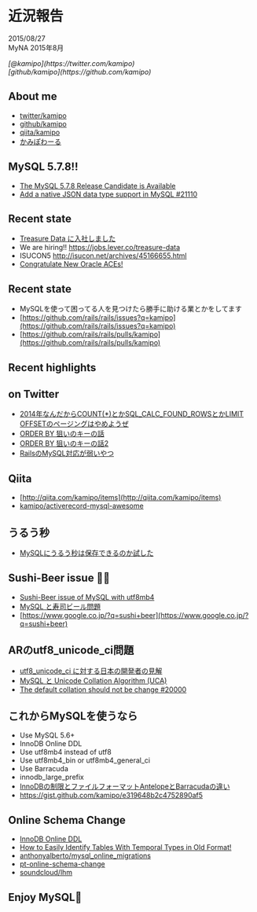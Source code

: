 近況報告
==========

2015/08/27<br/>
MyNA 2015年8月<br/>
<address>
[@kamipo](https://twitter.com/kamipo)<br/>
[github/kamipo](https://github.com/kamipo)
</address>

About me
----------

* [twitter/kamipo](https://twitter.com/kamipo)
* [github/kamipo](https://github.com/kamipo)
* [qiita/kamipo](http://qiita.com/kamipo)
* [かみぽわーる](http://blog.kamipo.net/)

MySQL 5.7.8!!
----------

* [The MySQL 5.7.8 Release Candidate is Available](http://mysqlserverteam.com/the-mysql-5-7-8-release-candidate-is-available/)
* [Add a native JSON data type support in MySQL #21110](https://github.com/rails/rails/pull/21110)

Recent state
----------

* [Treasure Data に入社しました](http://blog.kamipo.net/entry/2015/04/03/140633)
 * We are hiring!! https://jobs.lever.co/treasure-data
 * ISUCON5 http://isucon.net/archives/45166655.html
* [Congratulate New Oracle ACEs!](http://www.oracle.com/us/dm/nsl100429663-na-us-ev-2558330.html)

Recent state
----------

* MySQLを使って困ってる人を見つけたら勝手に助ける業とかをしてます
* [https://github.com/rails/rails/issues?q=kamipo](https://github.com/rails/rails/issues?q=kamipo)
* [https://github.com/rails/rails/pulls/kamipo](https://github.com/rails/rails/pulls/kamipo)

Recent highlights
----------

on Twitter
----------

* [2014年なんだからCOUNT(\*)とかSQL_CALC_FOUND_ROWSとかLIMIT OFFSETのページングはやめようぜ](http://togetter.com/li/640847)
* [ORDER BY 狙いのキーの話](http://togetter.com/li/564015)
* [ORDER BY 狙いのキーの話2](http://togetter.com/li/579823)
* [RailsのMySQL対応が弱いやつ](http://togetter.com/li/599389)

Qiita
----------

* [http://qiita.com/kamipo/items](http://qiita.com/kamipo/items)
* [kamipo/activerecord-mysql-awesome](https://github.com/kamipo/activerecord-mysql-awesome)

うるう秒
----------

* [MySQLにうるう秒は保存できるのか試した](http://blog.kamipo.net/entry/2015/01/09/194041)

Sushi-Beer issue 🍣🍺
----------

* [Sushi-Beer issue of MySQL with utf8mb4](https://bugs.mysql.com/bug.php?id=76553)
* [MySQL と寿司ビール問題](http://blog.kamipo.net/entry/2015/03/23/093052)
* [https://www.google.co.jp/?q=sushi+beer](https://www.google.co.jp/?q=sushi+beer)

ARのutf8_unicode_ci問題
----------

* [utf8_unicode_ci に対する日本の開発者の見解](http://blog.kamipo.net/entry/2015/03/08/145045)
* [MySQL と Unicode Collation Algorithm (UCA)](http://blog.kamipo.net/entry/2015/03/17/103457)
* [The default collation should not be change #20000](https://github.com/rails/rails/pull/20000)

これからMySQLを使うなら
----------

* Use MySQL 5.6+
 * InnoDB Online DDL
* Use utf8mb4 instead of utf8
 * Use utf8mb4_bin or utf8mb4_general_ci
* Use Barracuda
 * innodb_large_prefix
 * [InnoDBの制限とファイルフォーマットAntelopeとBarracudaの違い](http://blog.kamipo.net/entry/2014/12/05/235641)
 * https://gist.github.com/kamipo/e319648b2c4752890af5

Online Schema Change
----------

* [InnoDB Online DDL](http://dev.mysql.com/doc/refman/5.6/en/innodb-online-ddl.html)
 * [How to Easily Identify Tables With Temporal Types in Old Format!](http://mysqlserverteam.com/how-to-easily-identify-tables-with-temporal-types-in-old-format/)
 * [anthonyalberto/mysql_online_migrations](https://github.com/anthonyalberto/mysql_online_migrations)
* [pt-online-schema-change](https://www.percona.com/doc/percona-toolkit/2.2/pt-online-schema-change.html)
* [soundcloud/lhm](https://github.com/soundcloud/lhm)

Enjoy MySQL🍻
----------

